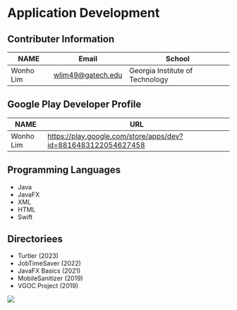 # Application Development 
 
## Contributer Information
<!-- Tables -->
| NAME      | Email                |School                            |
| --------- | -------------------- |----------------------------------|
| Wonho Lim | wlim49@gatech.edu    | Georgia Institute of Technology  |

## Google Play Developer Profile
| NAME      | URL                                                           |       
| --------- | --------------------------------------------------------------|
| Wonho Lim | https://play.google.com/store/apps/dev?id=8816483122054627458 |

## Programming Languages
* Java
* JavaFX
* XML
* HTML
* Swift 

## Directoriees
* Turtler (2023)
* JobTimeSaver (2022)
* JavaFX Basics (2021)
* MobileSanitizer (2019)
* VGOC Project (2019)

![](https://www.logosglobaltech.com/wp-content/uploads/2020/09/Item-9_iStock-880805262-1024x576.jpg)
